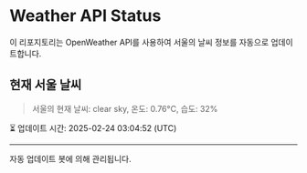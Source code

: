 
# Weather API Status

이 리포지토리는 OpenWeather API를 사용하여 서울의 날씨 정보를 자동으로 업데이트합니다.

## 현재 서울 날씨
> 서울의 현재 날씨: clear sky, 온도: 0.76°C, 습도: 32%

⏳ 업데이트 시간: 2025-02-24 03:04:52 (UTC)

---
자동 업데이트 봇에 의해 관리됩니다.
